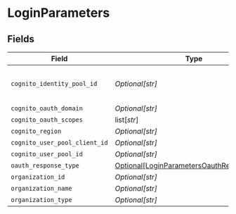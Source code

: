 # LoginParameters


## Fields

| Field                                                                                                 | Type                                                                                                  | Required                                                                                              | Description                                                                                           | Example                                                                                               |
| ----------------------------------------------------------------------------------------------------- | ----------------------------------------------------------------------------------------------------- | ----------------------------------------------------------------------------------------------------- | ----------------------------------------------------------------------------------------------------- | ----------------------------------------------------------------------------------------------------- |
| `cognito_identity_pool_id`                                                                            | *Optional[str]*                                                                                       | :heavy_minus_sign:                                                                                    | N/A                                                                                                   | eu-central-1:d24af723-7b40-4c3d-be57-d0a732a59a5d                                                     |
| `cognito_oauth_domain`                                                                                | *Optional[str]*                                                                                       | :heavy_minus_sign:                                                                                    | N/A                                                                                                   | epilot-org-123                                                                                        |
| `cognito_oauth_scopes`                                                                                | list[*str*]                                                                                           | :heavy_minus_sign:                                                                                    | N/A                                                                                                   |                                                                                                       |
| `cognito_region`                                                                                      | *Optional[str]*                                                                                       | :heavy_minus_sign:                                                                                    | N/A                                                                                                   | eu-central-1                                                                                          |
| `cognito_user_pool_client_id`                                                                         | *Optional[str]*                                                                                       | :heavy_minus_sign:                                                                                    | N/A                                                                                                   | asbkh213ehkquwhdi                                                                                     |
| `cognito_user_pool_id`                                                                                | *Optional[str]*                                                                                       | :heavy_minus_sign:                                                                                    | N/A                                                                                                   | eu-central-sample                                                                                     |
| `oauth_response_type`                                                                                 | [Optional[LoginParametersOauthResponseType]](../../models/shared/loginparametersoauthresponsetype.md) | :heavy_minus_sign:                                                                                    | N/A                                                                                                   |                                                                                                       |
| `organization_id`                                                                                     | *Optional[str]*                                                                                       | :heavy_minus_sign:                                                                                    | N/A                                                                                                   | 123                                                                                                   |
| `organization_name`                                                                                   | *Optional[str]*                                                                                       | :heavy_minus_sign:                                                                                    | N/A                                                                                                   | epilot GmbH                                                                                           |
| `organization_type`                                                                                   | *Optional[str]*                                                                                       | :heavy_minus_sign:                                                                                    | N/A                                                                                                   | Vendor                                                                                                |